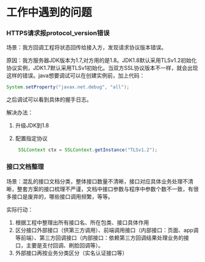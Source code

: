 # 工作中遇到的问题 

### HTTPS请求报protocol_version错误

场景：我方回调工程将状态回传给接入方，发现请求协议版本错误。

原因：我方服务器JDK版本为1.7,对方用的是1.8。JDK1.8默认采用TLSv1.2初始化协议实例，JDK1.7默认采用TLSv1初始化。当双方SSL协议版本不一样，就会出现这样的错误。java想要调试可以在创建实例前，加上代码：

```java
System.setProperty("javax.net.debug", "all");
```

之后调试可以看到具体的握手日志。

解决办法：

1. 升级JDK到1.8

2. 配置指定协议

   ````java
    SSLContext ctx = SSLContext.getInstance("TLSv1.2");
   ````

   

### 接口文档整理

场景：混乱的接口文档分类，整体接口数量不清晰，接口对应具体业务处理不清晰，整套方案的接口梳理不严谨，文档中接口参数与程序中参数个数不一致，有很多接口是废弃的，哪些接口调用频繁，等等。

实际行动：

1. 根据工程中整理出所有接口名、所在包类、接口具体作用
2. 区分接口外部接口（供第三方调用）、前端调用接口（内部接口：页面、app调等前端）、第三方回调接口（内部接口：依赖第三方回调结果处理业务的接口，主要是支付回调、刷脸回调等）。
3. 外部接口再按业务分类区分（实名认证接口等）
